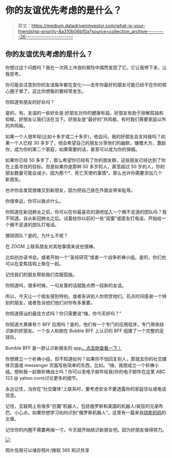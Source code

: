 # 你的友谊优先考虑的是什么？

> 原文：<https://medium.datadriveninvestor.com/what-is-your-friendship-priority-8a310b06bf0a?source=collection_archive---------26----------------------->

## 你的友谊优先考虑的是什么？

你想过这个问题吗？我在一次网上冲浪的冒险中偶然发现了它。它让我停下来，让我思考。

你可能会注意到你的友谊每年都在变化——去年你最好的朋友可能已经不在你的核心圈子里了。这比你想象的要经常发生。

你知道有朋友的好处吗？

是的，有。友谊的一些好处是:好朋友对你的健康有益。好朋友有助于排解孤独和抑郁。好朋友让我们活在当下。好朋友是“最好的”共鸣板，有时我们需要家庭以外的共鸣板。

如果一个人很年轻(比如十多岁或二十多岁)，他会问。我的好朋友会支持我吗？如果一个人已经 30 多岁了，他会希望自己的朋友分享他们的幽默，慷慨大方，激励你，成为你的第二个家庭，如果需要的话，甚至可以成为你的保姆。

如果你已经 50 多岁了，那么希望你已经有了你的朋友群，这些朋友已经达到了你在上面寻找的目标。但是如果你是那种 50 多岁的人，甚至超过 50 岁的人，你的朋友数量可能会减少，因为那个*、死亡天使的事情*。那么也许你需要添加几个新朋友。

也许你会发现很难交到新朋友，因为把自己放在外面会带来耻辱。

你很幸运，你可以做点什么。

你知道在新冠肺炎之前，你可以在你最喜欢的酒吧加入一个微不足道的团队吗？我不知道。自从新冠肺炎之后。试着给你以前的一些“闺蜜”或密友打电话，开始给一个微不足道的团队打电话。

猥琐团队？是的，为什么不呢？

在 ZOOM 上联系朋友对其他事情来说也很棒。

比如创办读书会。或者开始一个“圣经研究”或者一个战争祈祷小组。是的，你们也可以在变焦挂钩上聚在一起。

记住我们的朋友帮助我们克服孤独。

你知道吗，很多时候，一句友善的话就能点燃一段新的友谊。

所以，今天让一个朋友感到特别。或者告诉别人你欣赏他们。花点时间感谢一个特别的朋友，或者告诉他们他们对你有多重要。

你知道搭讪的最佳方式吗？你只需要说“嗨，你今天好吗？”

你知道大黄蜂有个 BFF 应用吗？是的，他们有一个专门的应用程序，专门用来结识新的好朋友。一个女人和她在 Bubble BFF 上认识的 BFF 组建了一个完整的足球队。

Bumble BFF 是一款认识新朋友的 app[。点击她查看一下！](http://thebeehive.bumble.com/bumble-bff/)

你想建立一个祈祷小组，但不知道如何？如果你不怕回复别人，那就去你的社交媒体页面或 messenger 页面写些简单的东西，比如。“嗨，我想成立一个祈祷小组。想和我一起做祈祷战士吗？你可以发电子邮件给我(你的电子邮件在这里 ABC 123 @ yahoo.com)讨论更多的细节。

永远记住，当你在“社交媒体”上联系时，要考虑安全不要透露你的家庭住址或电话信息。

记住，互联网上有很多“巨魔”机器人，包括俄罗斯和美国的机器人/疯狂的兄弟布巴。小心点。如果你想学习如何识别“俄罗斯机器人”，这里有一篇来自[琼斯妈妈](https://www.motherjones.com/media/2018/08/how-to-identify-russian-bots-twitter/)的文章。

记住你的内圈不需要再缩一寸。今天就开始结识新朋友吧。因为好朋友值得努力。

![](img/988d760f5a2f510031c65d511e8ac210.png)

照片信用可以储存照片/微软 365 知识共享